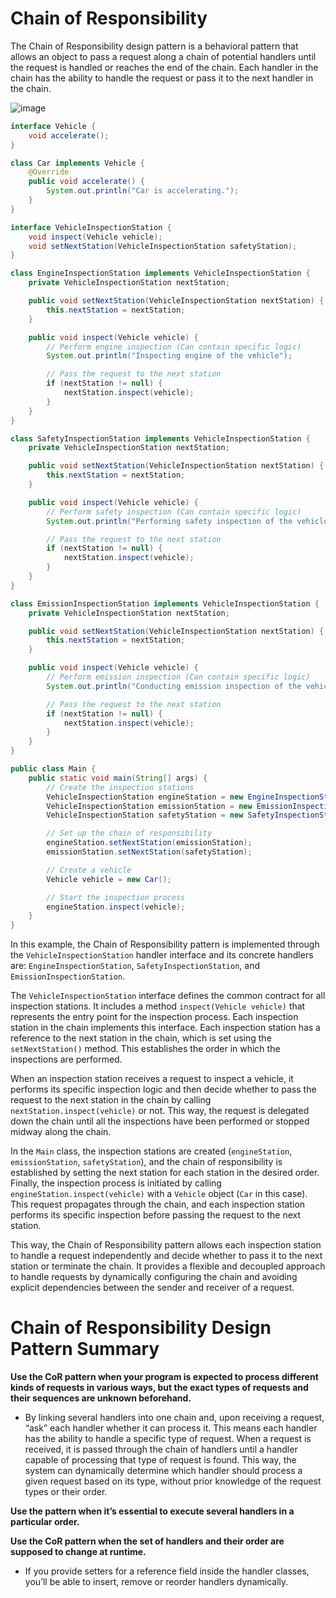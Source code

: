# Chain of Responsibility
The Chain of Responsibility design pattern is a behavioral pattern that allows an object to pass a request along a chain of potential handlers until the request is handled or reaches the end of the chain. Each handler in the chain has the ability to handle the request or pass it to the next handler in the chain.

![image](https://github.com/boushphong/Design-Patterns/assets/59940078/cc5e32a5-1a26-47aa-9aa0-d0cbb86a3973)

```java
interface Vehicle {
    void accelerate();
}

class Car implements Vehicle {
    @Override
    public void accelerate() {
        System.out.println("Car is accelerating.");
    }
}

interface VehicleInspectionStation {
    void inspect(Vehicle vehicle);
    void setNextStation(VehicleInspectionStation safetyStation);
}

class EngineInspectionStation implements VehicleInspectionStation {
    private VehicleInspectionStation nextStation;

    public void setNextStation(VehicleInspectionStation nextStation) {
        this.nextStation = nextStation;
    }

    public void inspect(Vehicle vehicle) {
        // Perform engine inspection (Can contain specific logic)
        System.out.println("Inspecting engine of the vehicle");

        // Pass the request to the next station
        if (nextStation != null) {
            nextStation.inspect(vehicle);
        }
    }
}

class SafetyInspectionStation implements VehicleInspectionStation {
    private VehicleInspectionStation nextStation;

    public void setNextStation(VehicleInspectionStation nextStation) {
        this.nextStation = nextStation;
    }

    public void inspect(Vehicle vehicle) {
        // Perform safety inspection (Can contain specific logic)
        System.out.println("Performing safety inspection of the vehicle");

        // Pass the request to the next station
        if (nextStation != null) {
            nextStation.inspect(vehicle);
        }
    }
}

class EmissionInspectionStation implements VehicleInspectionStation {
    private VehicleInspectionStation nextStation;

    public void setNextStation(VehicleInspectionStation nextStation) {
        this.nextStation = nextStation;
    }

    public void inspect(Vehicle vehicle) {
        // Perform emission inspection (Can contain specific logic)
        System.out.println("Conducting emission inspection of the vehicle");

        // Pass the request to the next station
        if (nextStation != null) {
            nextStation.inspect(vehicle);
        }
    }
}

public class Main {
    public static void main(String[] args) {
        // Create the inspection stations
        VehicleInspectionStation engineStation = new EngineInspectionStation();
        VehicleInspectionStation emissionStation = new EmissionInspectionStation();
        VehicleInspectionStation safetyStation = new SafetyInspectionStation();

        // Set up the chain of responsibility
        engineStation.setNextStation(emissionStation);
        emissionStation.setNextStation(safetyStation);

        // Create a vehicle
        Vehicle vehicle = new Car();

        // Start the inspection process
        engineStation.inspect(vehicle);
    }
}
```

In this example, the Chain of Responsibility pattern is implemented through the `VehicleInspectionStation` handler interface and its concrete handlers are: `EngineInspectionStation`, `SafetyInspectionStation`, and `EmissionInspectionStation`.

The `VehicleInspectionStation` interface defines the common contract for all inspection stations. It includes a method `inspect(Vehicle vehicle)` that represents the entry point for the inspection process. Each inspection station in the chain implements this interface. Each inspection station has a reference to the next station in the chain, which is set using the `setNextStation()` method. This establishes the order in which the inspections are performed.

When an inspection station receives a request to inspect a vehicle, it performs its specific inspection logic and then decide whether to pass the request to the next station in the chain by calling `nextStation.inspect(vehicle)` or not. This way, the request is delegated down the chain until all the inspections have been performed or stopped midway along the chain.

In the `Main` class, the inspection stations are created (`engineStation`, `emissionStation`, `safetyStation`), and the chain of responsibility is established by setting the next station for each station in the desired order. Finally, the inspection process is initiated by calling `engineStation.inspect(vehicle)` with a `Vehicle` object (`Car` in this case). This request propagates through the chain, and each inspection station performs its specific inspection before passing the request to the next station.

This way, the Chain of Responsibility pattern allows each inspection station to handle a request independently and decide whether to pass it to the next station or terminate the chain. It provides a flexible and decoupled approach to handle requests by dynamically configuring the chain and avoiding explicit dependencies between the sender and receiver of a request.

# Chain of Responsibility Design Pattern Summary
**Use the CoR pattern when your program is expected to process different kinds of requests in various ways, but the exact types of requests and their sequences are unknown beforehand.**

- By linking several handlers into one chain and, upon receiving a request, “ask” each handler whether it can process it. This means each handler has the ability to handle a specific type of request. When a request is received, it is passed through the chain of handlers until a handler capable of processing that type of request is found. This way, the system can dynamically determine which handler should process a given request based on its type, without prior knowledge of the request types or their order.

**Use the pattern when it’s essential to execute several handlers in a particular order.**

**Use the CoR pattern when the set of handlers and their order are supposed to change at runtime.**
- If you provide setters for a reference field inside the handler classes, you’ll be able to insert, remove or reorder handlers dynamically.
